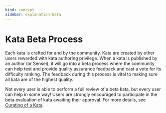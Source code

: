 ```yaml
---
kind: concept
sidebar: explanation-kata
---
```


# Kata Beta Process

Each kata is crafted for and by the community. Kata are created by other users rewarded with kata authoring privilege. When a kata is published by an author (or Sensei), it will go into a beta process where the community can help test and provide quality assurance feedback and cast a vote for its difficulty ranking. The feedback during this process is vital to making sure all kata are of the highest quality.

Not every user is able to perform a full review of a beta kata, but every user can help in some way! Users are strongly encouraged to participate in the beta evaluation of kata awaiting their approval. For more details, see [Curating of a Kata][curating-kata].


[curating-kata]: /curating/kata/
